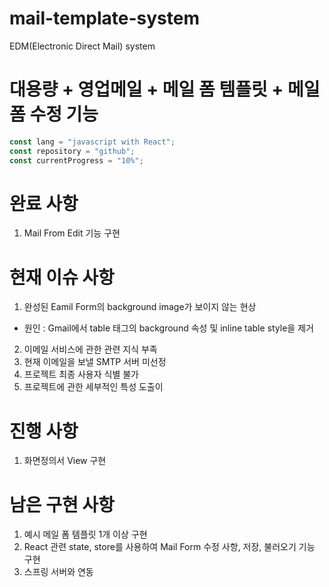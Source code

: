 # mail-template-system
EDM(Electronic Direct Mail) system

# 대용량 + 영업메일 + 메일 폼 템플릿 + 메일 폼 수정 기능
```js
const lang = "javascript with React";
const repository = "github";
const currentProgress = "10%";
```
# 완료 사항
1.  Mail From Edit 기능 구현

# 현재 이슈 사항
1. 완성된 Eamil Form의 background image가 보이지 않는 현상
 - 원인 : Gmail에서 table 태그의 background 속성 및 inline table style을 제거 
2. 이메일 서비스에 관한 관련 지식 부족
3. 현재 이메일을 보낼 SMTP 서버 미선정
4. 프로젝트 최종 사용자 식별 불가
5. 프로젝트에 관한 세부적인 특성 도출이 

# 진행 사항
1. 화면정의서 View 구현

# 남은 구현 사항
1. 예시 메일 폼 템플릿 1개 이상 구현
2. React 관련 state, store를 사용하여 Mail Form 수정 사항, 저장, 불러오기 기능 구현
3. 스프링 서버와 연동
